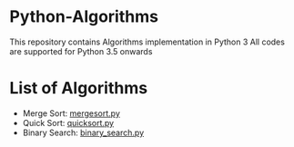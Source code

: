 # Python-Algorithms
This repository contains Algorithms implementation in Python 3
All codes are supported for Python 3.5 onwards

# List of Algorithms
* Merge Sort: [mergesort.py](mergesort.py)
* Quick Sort: [quicksort.py](quicksort.py)
* Binary Search: [binary_search.py](binary_search.py)
